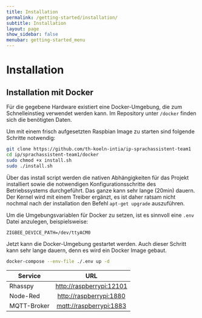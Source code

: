 ```yaml
---
title: Installation
permalink: /getting-started/installation/
subtitle: Installation
layout: page
show_sidebar: false
menubar: getting-started_menu
---
```


# Installation

## Installation mit Docker

Für die gegebene Hardware existiert eine Docker-Umgebung, die zum Schnelleinstieg verwendet werden kann.
Im Repository unter `/docker` finden sich die benötigten Daten.

Um mit einem frisch aufgesetzten Raspbian Image zu starten sind folgende Schritte notwendig:

```sh
git clone https://github.com/th-koeln-intia/ip-sprachassistent-team1
cd ip/sprachassistent-team1/docker
sudo chmod +x install.sh
sudo ./install.sh
``` 

Über das install script werden die nativen Abhängigkeiten für das Projekt installiert sowie die notwendigen Konfigurationsschritte des Betriebssystems durchgeführt.
Das ganze kann sehr lange (20min) dauern. Der Kernel wird mit einem Treiber ergänzt, es ist daher ratsam nicht nochmal nach der installation den Befehl `apt-get upgrade` auszuführen.

Um die Umgebungsvariablen für Docker zu setzen, ist es sinnvoll eine `.env` Datei anzulegen, beispielsweise:

```env
ZIGBEE_DEVICE_PATH=/dev/ttyACM0
```

Jetzt kann die Docker-Umgebung gestartet werden. Auch dieser Schritt kann sehr lange dauern, denn es wird ein Docker Image gebaut.

```sh
docker-compose --env-file ./.env up -d
```

| Service     |                         URL                          |
| ----------- | :--------------------------------------------------: |
| Rhasspy     | [http://raspberrypi:12101](http://raspberrypi:12101) |
| Node-Red    |  [http://raspberrypi:1880](http://raspberrypi:1880)  |
| MQTT-Broker |  [mqtt://raspberrypi:1883](mqtt://raspberrypi:1883)  |
